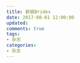 ```yaml
---
title: 新娘Brides
date: 2017-08-01 12:00:00
updated:
comments: true
tags:
- 杂志
categories:
- 杂志
---
```


